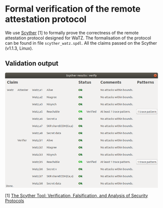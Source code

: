 # Formal verification of the remote attestation protocol
We use [Scyther](https://people.cispa.io/cas.cremers/scyther/) [1] to formally prove the correctness of the remote attestation protocol designed for WaTZ.
The formalisation of the protocol can be found in file `scyther_watz.spdl`.
All the claims passed on the Scyther (v1.1.3, Linux).

## Validation output

![](scyther-output.png)

[1] [The Scyther Tool: Verification, Falsification, and Analysis of Security Protocols](https://link.springer.com/chapter/10.1007/978-3-540-70545-1_38)